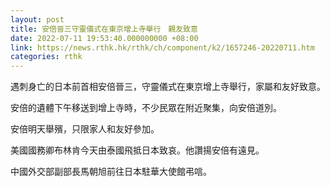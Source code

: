 ```yaml
---
layout: post
title: 安倍晉三守靈儀式在東京增上寺舉行　親友致意
date: 2022-07-11 19:53:40.000000000 +08:00
link: https://news.rthk.hk/rthk/ch/component/k2/1657246-20220711.htm
categories: rthk
---
```


遇刺身亡的日本前首相安倍晉三，守靈儀式在東京增上寺舉行，家屬和友好致意。

安倍的遺體下午移送到增上寺時，不少民眾在附近聚集，向安倍道別。

安倍明天舉殯，只限家人和友好參加。

美國國務卿布林肯今天由泰國飛抵日本致哀。他讚揚安倍有遠見。

中國外交部副部長馬朝旭前往日本駐華大使館弔唁。
